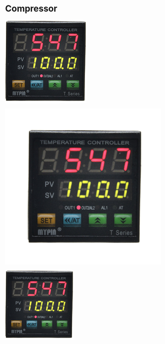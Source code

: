 # Compressor



![Franken-pressor](../.gitbook/assets/image%20%2849%29.png)



![Water seperator](../.gitbook/assets/image%20%2833%29.png)

![Metal Shop Air Station](../.gitbook/assets/image%20%287%29.png)



